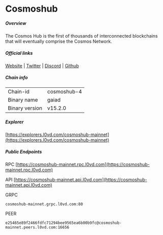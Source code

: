 # Cosmoshub


##### Overview
The Cosmos Hub is the first of thousands of interconnected blockchains that will eventually comprise the Cosmos Network.


##### Official links
[Website](https://hub.cosmos.network/) | [Twitter](https://twitter.com/cosmoshub) | [Discord](https://discord.gg/cosmosnetwork) | [Github](https://github.com/cosmos)

##### Chain info

|  |  |
| ------ | ------ |
| Chain-id | cosmoshub-4 |
| Binary name | gaiad |
| Binary version | v15.2.0 |

##### Explorer
[https://explorers.l0vd.com/cosmoshub-mainnet](https://explorers.l0vd.com/cosmoshub-mainnet)

##### Public Endpoints
RPC
[https://cosmoshub-mainnet.rpc.l0vd.com](https://cosmoshub-mainnet.rpc.l0vd.com)

API
[https://cosmoshub-mainnet.api.l0vd.com](https://cosmoshub-mainnet.api.l0vd.com)

GRPC
```
cosmoshub-mainnet.grpc.l0vd.com:80
```

PEER
```
e25465e89f2466fdfc71294bee9565ea6b00b9fc@cosmoshub-mainnet.peers.l0vd.com:16656
```
